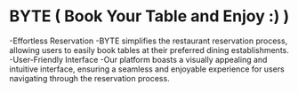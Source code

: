 # BYTE ( Book Your Table and Enjoy :) )

-Effortless Reservation 
    -BYTE simplifies the restaurant reservation process, allowing users to easily book tables at their preferred dining establishments.
-User-Friendly Interface
    -Our platform boasts a visually appealing and intuitive interface, ensuring a seamless and enjoyable experience for users navigating through the reservation process.
 
